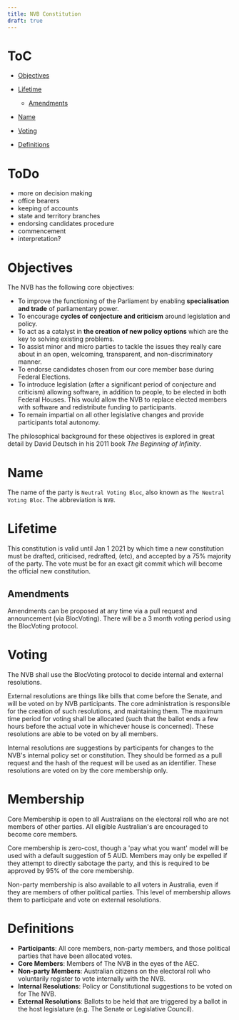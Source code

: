 ```yaml
---
title: NVB Constitution
draft: true
---
```


# ToC

* [Objectives](#objectives)
* [Lifetime](#lifetime)
  * [Amendments](#amendments)
* [Name](#name)
* [Voting](#voting)

* [Definitions](#definitions)

# ToDo

* more on decision making
* office bearers
* keeping of accounts
* state and territory branches
* endorsing candidates procedure
* commencement
* interpretation?

# Objectives

The NVB has the following core objectives:

* To improve the functioning of the Parliament by enabling **specialisation and trade** of parliamentary power.
* To encourage **cycles of conjecture and criticism** around legislation and policy.
* To act as a catalyst in **the creation of new policy options** which are the key to solving existing problems.
* To assist minor and micro parties to tackle the issues they really care about in an open, welcoming, transparent, and non-discriminatory manner.
* To endorse candidates chosen from our core member base during Federal Elections.
* To introduce legislation (after a significant period of conjecture and criticism) allowing software, in addition to people, to be elected in both Federal Houses. This would allow the NVB to replace elected members with software and redistribute funding to participants.
* To remain impartial on all other legislative changes and provide participants total autonomy.

The philosophical background for these objectives is explored in great detail by David Deutsch in his 2011 book *The Beginning of Infinity*.

# Name

The name of the party is `Neutral Voting Bloc`, also known as `The Neutral Voting Bloc`. The abbreviation is `NVB`.

# Lifetime

This constitution is valid until Jan 1 2021 by which time a new constitution must be drafted, criticised, redrafted, (etc), and accepted by a 75% majority of the party. The vote must be for an exact git commit which will become the official new constitution.

## Amendments

Amendments can be proposed at any time via a pull request and announcement (via BlocVoting). There will be a 3 month voting period using the BlocVoting protocol.

# Voting

The NVB shall use the BlocVoting protocol to decide internal and external resolutions.

External resolutions are things like bills that come before the Senate, and will be voted on by NVB participants. The core administration is responsible for the creation of such resolutions, and maintaining them. The maximum time period for voting shall be allocated (such that the ballot ends a few hours before the actual vote in whichever house is concerned). These resolutions are able to be voted on by all members.

Internal resolutions are suggestions by participants for changes to the NVB's internal policy set or constitution. They should be formed as a pull request and the hash of the request will be used as an identifier. These resolutions are voted on by the core membership only.

# Membership

Core Membership is open to all Australians on the electoral roll who are not members of other parties. All eligible Australian's are encouraged to become core members.

Core membership is zero-cost, though a 'pay what you want' model will be used with a default suggestion of 5 AUD. Members may only be expelled if they attempt to directly sabotage the party, and this is required to be approved by 95% of the core membership.

Non-party membership is also available to all voters in Australia, even if they are members of other political parties. This level of membership allows them to participate and vote on external resolutions.

# Definitions

* **Participants**: All core members, non-party members, and those political parties that have been allocated votes.
* **Core Members**: Members of The NVB in the eyes of the AEC.
* **Non-party Members**: Australian citizens on the electoral roll who voluntarily register to vote internally with the NVB.
* **Internal Resolutions**: Policy or Constitutional suggestions to be voted on for The NVB.
* **External Resolutions**: Ballots to be held that are triggered by a ballot in the host legislature (e.g. The Senate or Legislative Council).
